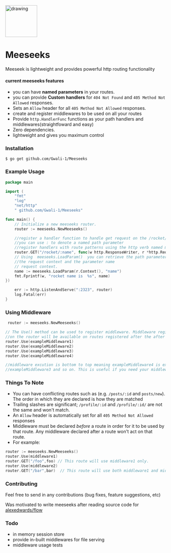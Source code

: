 <img src="https://upload.wikimedia.org/wikipedia/en/1/1d/Mr._Meeseeks.png" alt="drawing" width="100"/>

# Meeseeks

Meeseek is lightweight and provides powerful http routing functionality

#### current meeseeks features

- you can have **named parameters** in your routes.
- you can provide **Custom handlers** for `404 Not Found` and `405 Method Not Allowed` responses.
- Sets an `Allow` header for all `405 Method Not Allowed` responses.
- create and register middlewares to be used on all your routes
- Provide `http.HandlerFunc` functions as your path handlers and middlewares(straightfoward and easy)
- Zero dependencies.
- lightweight and gives you maximum control

### Installation

```
$ go get github.com/Gwali-1/Meeseeks
```

### Example Usage

```go
package main

import (
    "fmt"
    "log"
    "net/http"
    " github.com/Gwali-1/Meeseeks"

func main() {
    // Initialize a new meeseeks router.
    router := meeseeks.NewMeeseeks()

    //register a handler function to handle get request on the /rocket/:name route
    //you can use : to denote a named path parameter
    //register handlers with route patterns using the http verb named methods on the meeseeks router (currently supports just GET and POST)
    router.GET("/rocket/:name", func(w http.ResponseWriter, r *http.Request) {
    // Using  meeseeks.LoadParam()  you can retrieve the path parameter specifed in you route with by passing
    //the request context and the parameter name
    // request context.
    name := meeseeks.LoadParam(r.Context(), "name")
    fmt.Fprintf(w, "rocket name is  %s", name)
})

    err := http.ListenAndServe(":2323", router)
    log.Fatal(err)
}
```

### Using Middleware

```go
 router := meeseeks.NewMeeseeks()

// The Use() method can be used to register middleware. Middleware registered
//on the router will be available on routes registered after the after the middle are regitration.
router.Use(exampleMiddleware1)
router.Use(exampleMiddleware2)
router.Use(exampleMiddleware3)
router.Use(exampleMiddleware4)

//middleware excution is bottom to top meaning exampleMiddleware4 is executed first in the middleware chain then
//exampleMiddleware3 and so on. This is useful if you need your middleware to execute in a particular order

```


### Things To Note

- You can have conflicting routes such as (e.g. `/posts/:id` and `posts/new`). The order in which they are declared is how they are matched
- Trailing slashes are significant; `/profile/:id` and `/profile/:id/` are not the same and won't match.
- An `Allow` header is automatically set for all `405 Method Not Allowed` responses
- Middleware must be declared _before_ a route in order for it to be used by that route. Any middleware declared after a route won't act on that route.
- For example:

```go
router := meeseeks.NewMeeseeks()
router.Use(middleware1)
router.GET("/foo",foo) // This route will use middleware1 only.
router.Use(middleware2)
router.GET("/bar",bar)  // This route will use both middleware1 and middleware2.
```

### Contributing

Feel free to send in any contributions (bug fixes, feature suggestions, etc)


Was motivated to write meeseeks after reading source code for  [alexedwards/flow](https://github.com/alexedwards/flow)

### Todo
- in memory session store
- provide in-built middlewares for file serving
- middleware usage tests
